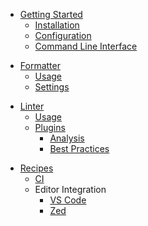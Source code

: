 <!-- Getting Started -->

- [Getting Started](getting-started/)
  - [Installation](getting-started/installation.md)
  - [Configuration](getting-started/configuration.md)
  - [Command Line Interface](getting-started/cli.md)

<!-- Formatter -->

- [Formatter](formatter/)
  - [Usage](formatter/usage.md)
  - [Settings](formatter/settings.md)

<!-- Linter -->

- [Linter](linter/)
  - [Usage](linter/usage.md)
  - [Plugins](linter/plugins/)
    - [Analysis](linter/plugins/analysis.md)
    - [Best Practices](linter/plugins/best-practices.md)

<!-- Recipes -->

- [Recipes](recipes/)
  - [CI](recipes/ci.md)
  - Editor Integration
    - [VS Code](recipes/editor-integration/vs-code.md)
    - [Zed](recipes/editor-integration/zed.md)

<!-- Contributing -->
<!--

- [Contributing](contributing/)
  - [Development Guide](contributing/development.md)
  - [Testing Guide](contributing/testing.md)
-->

<!-- FAQ -->
<!--
- [FAQ](faq/)
  - [Troubleshooting](faq/troubleshooting.md)
-->
